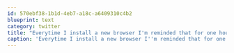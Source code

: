 ```yaml
---
id: 570ebf38-1b1d-4eb7-a18c-a6409310c4b2
blueprint: text
category: twitter
title: "Everytime I install a new browser I'm reminded that for one hour, the internet does actually have ads on it. #adblock"
caption: 'Everytime I install a new browser I''m reminded that for one hour, the internet does actually have ads on it. <span class="hashtag hashtag_local">#<a href="http://tweettemp.darylchymko.ca/?tag=adblock">adblock</a>'
---
```

